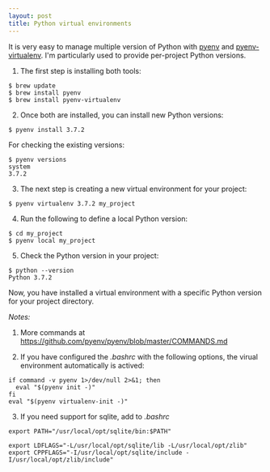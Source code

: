 ```yaml
---
layout: post
title: Python virtual environments 
---
```


It is very easy to manage multiple version of Python with [pyenv](https://github.com/pyenv/pyenv) and [pyenv-virtualenv](https://github.com/pyenv/pyenv-virtualenv). I'm particularly used to provide per-project Python versions.

1) The first step is installing both tools:

```shell
$ brew update
$ brew install pyenv
$ brew install pyenv-virtualenv
```

2) Once both are installed, you can install new Python versions:

```
$ pyenv install 3.7.2
```

For checking the existing versions:
```
$ pyenv versions
system
3.7.2
```  

3) The next step is creating a new virtual environment for your project:
```
$ pyenv virtualenv 3.7.2 my_project
```

4) Run the following to define a local Python version:
```
$ cd my_project
$ pyenv local my_project
```

5) Check the Python version in your project:
```
$ python --version
Python 3.7.2
```

Now, you have installed a virtual environment with a specific Python version for your project directory. 


*Notes:*
1) More commands at https://github.com/pyenv/pyenv/blob/master/COMMANDS.md

2) If you have configured the _.bashrc_ with the following options, the virual environment automatically is actived:
```
if command -v pyenv 1>/dev/null 2>&1; then
  eval "$(pyenv init -)"
fi
eval "$(pyenv virtualenv-init -)"
```

3) If you need support for sqlite, add to _.bashrc_ 
```
export PATH="/usr/local/opt/sqlite/bin:$PATH"

export LDFLAGS="-L/usr/local/opt/sqlite/lib -L/usr/local/opt/zlib"
export CPPFLAGS="-I/usr/local/opt/sqlite/include -I/usr/local/opt/zlib/include"
```
